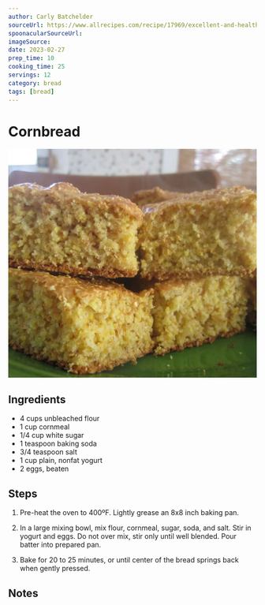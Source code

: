 ```yaml
---
author: Carly Batchelder
sourceUrl: https://www.allrecipes.com/recipe/17969/excellent-and-healthy-cornbread/
spoonacularSourceUrl: 
imageSource:
date: 2023-02-27
prep_time: 10
cooking_time: 25
servings: 12
category: bread
tags: [bread]
---
```

# Cornbread

![Image of Cornbread](../img/cornbread.jpeg)

## Ingredients
- 4 cups unbleached flour
- 1 cup cornmeal
- 1/4 cup white sugar
- 1 teaspoon baking soda
- 3/4 teaspoon salt
- 1 cup plain, nonfat yogurt
- 2 eggs, beaten

## Steps
1. Pre-heat the oven to 400ºF.  Lightly grease an 8x8 inch baking pan.

2. In a large mixing bowl, mix flour, cornmeal, sugar, soda, and salt.  Stir in yogurt and eggs.  Do not over mix, stir only until well blended.  Pour batter into prepared pan.

3. Bake for 20 to 25 minutes, or until center of the bread springs back when gently pressed. 

## Notes